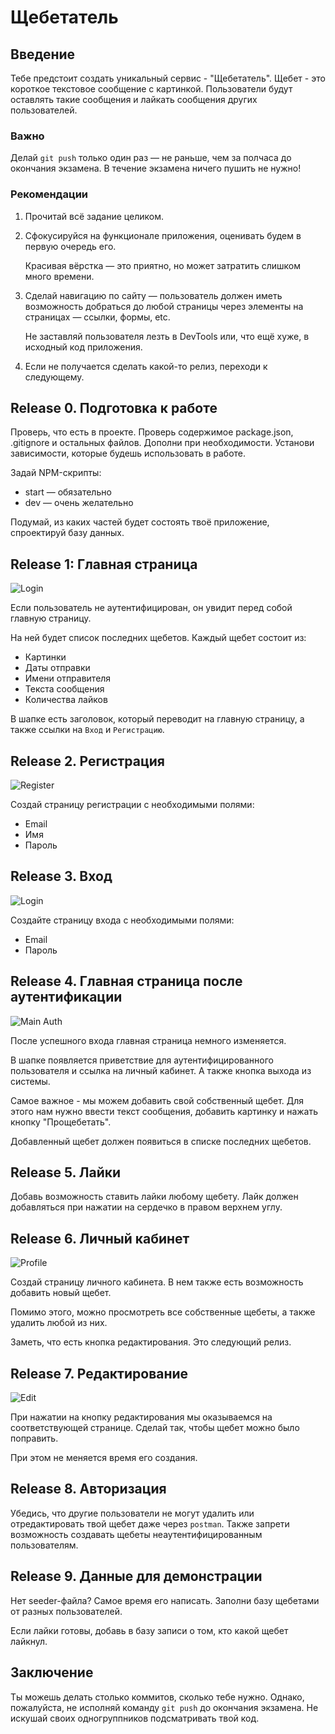 # Щебетатель

## Введение

Тебе предстоит создать уникальный сервис - "Щебетатель".
Щебет - это короткое текстовое сообщение с картинкой. Пользователи будут 
оставлять такие сообщения и лайкать сообщения других пользователей.

### Важно
Делай `git push` только один раз — не раньше, чем за полчаса до окончания экзамена. 
В течение экзамена ничего пушить не нужно!

### Рекомендации
1. Прочитай всё задание целиком.
   
2. Сфокусируйся на функционале приложения, оценивать будем в первую очередь его. 

    Красивая вёрстка — это приятно, но может затратить слишком много времени.

3. Сделай навигацию по сайту — пользователь должен иметь возможность добраться до любой страницы через элементы на страницах — ссылки, формы, etc.
  
    Не заставляй пользователя лезть в DevTools или, что ещё хуже, в исходный код приложения.

4. Если не получается сделать какой-то релиз, переходи к следующему.

## Release 0. Подготовка к работе

Проверь, что есть в проекте. Проверь содержимое package.json, .gitignore и остальных файлов. Дополни при необходимости. Установи зависимости, которые будешь использовать в работе.

Задай NPM-скрипты:
- start — обязательно
- dev — очень желательно

Подумай, из каких частей будет состоять твоё приложение, спроектируй базу данных.

## Release 1: Главная страница

![Login](mockups/main.png)

Если пользователь не аутентифицирован, он увидит перед собой главную страницу.

На ней будет список последних щебетов. Каждый щебет состоит из:
* Картинки
* Даты отправки
* Имени отправителя
* Текста сообщения
* Количества лайков

В шапке есть заголовок, который переводит на главную страницу, а также 
ссылки на `Вход` и `Регистрацию`.

## Release 2. Регистрация

![Register](mockups/registration.png)

Создай страницу регистрации с необходимыми полями:
* Email
* Имя
* Пароль

## Release 3. Вход

![Login](mockups/login.png)

Создайте страницу входа с необходимыми полями:
* Email
* Пароль

## Release 4. Главная страница после аутентификации

![Main Auth](mockups/main-auth.png)

После успешного входа главная страница немного изменяется.

В шапке появляется приветствие для аутентифицированного пользователя и 
ссылка на личный кабинет. А также кнопка выхода из системы.

Самое важное - мы можем добавить свой собственный щебет. Для этого нам нужно 
ввести текст сообщения, добавить картинку и нажать кнопку "Прощебетать".

Добавленный щебет должен появиться в списке последних щебетов.

## Release 5. Лайки

Добавь возможность ставить лайки любому щебету. Лайк должен добавляться
при нажатии на сердечко в правом верхнем углу.

## Release 6. Личный кабинет

![Profile](mockups/profile.png)

Создай страницу личного кабинета. В нем также есть возможность добавить 
новый щебет.

Помимо этого, можно просмотреть все собственные щебеты, а также удалить 
любой из них.

Заметь, что есть кнопка редактирования. Это следующий релиз.

## Release 7. Редактирование

![Edit](mockups/edit.png)

При нажатии на кнопку редактирования мы оказываемся на соответствующей 
странице. Сделай так, чтобы щебет можно было поправить.

При этом не меняется время его создания.

## Release 8. Авторизация

Убедись, что другие пользователи не могут удалить или отредактировать 
твой щебет даже через `postman`. Также запрети возможность создавать 
щебеты неаутентифицированным пользователям.

## Release 9. Данные для демонстрации

Нет seeder-файла? Самое время его написать. Заполни базу щебетами от разных пользователей.

Если лайки готовы, добавь в базу записи о том, кто какой щебет лайкнул.

## Заключение

Ты можешь делать столько коммитов, сколько тебе нужно. Однако, пожалуйста, не исполняй команду `git push` до окончания экзамена. Не искушай своих одногруппников подсматривать твой код.
